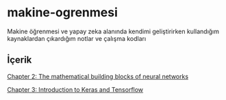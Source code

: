 # makine-ogrenmesi

Makine öğrenmesi ve yapay zeka alanında kendimi geliştirirken kullandığım kaynaklardan çıkardığım notlar ve çalışma kodları

## İçerik
[Chapter 2: The mathematical building blocks of neural networks](https://github.com/gokhangokcen1/makine-ogrenmesi/blob/main/deep-learning-with-python/C02-mathematical-foundation-of-neural-networks.ipynb)

[Chapter 3: Introduction to Keras and Tensorflow](https://github.com/gokhangokcen1/makine-ogrenmesi/blob/main/deep-learning-with-python/C03_intro_to_keras_and_tensorflow.ipynb)
